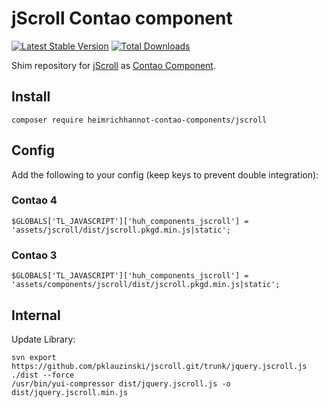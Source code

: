 # jScroll Contao component

[![Latest Stable Version](https://poser.pugx.org/heimrichhannot-contao-components/jscroll/v/stable)](https://packagist.org/packages/heimrichhannot-contao-components/jscroll)
[![Total Downloads](https://poser.pugx.org/heimrichhannot-contao-components/jscroll/downloads)](https://packagist.org/packages/heimrichhannot-contao-components/jscroll)

Shim repository for [jScroll](https://github.com/pklauzinski/jscroll) as [Contao Component](https://github.com/contao-components/installer).


## Install

```
composer require heimrichhannot-contao-components/jscroll
```


## Config

Add the following to your config (keep keys to prevent double integration):

### Contao 4

```
$GLOBALS['TL_JAVASCRIPT']['huh_components_jscroll'] = 'assets/jscroll/dist/jscroll.pkgd.min.js|static';
```

### Contao 3

```
$GLOBALS['TL_JAVASCRIPT']['huh_components_jscroll'] = 'assets/components/jscroll/dist/jscroll.pkgd.min.js|static';
```


## Internal
 
Update Library:

```
svn export https://github.com/pklauzinski/jscroll.git/trunk/jquery.jscroll.js ./dist --force
/usr/bin/yui-compressor dist/jquery.jscroll.js -o dist/jquery.jscroll.min.js
```